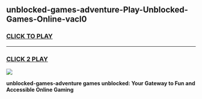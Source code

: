 
## unblocked-games-adventure-Play-Unblocked-Games-Online-vacl0
<h3>
<a href="https://premium76.site?title=unblocked-games-adventure&ref=25A">CLICK TO PLAY</a></h3>
<hr>

<h3>
<a href="https://premium76.site?title=unblocked-games-adventure&ref=25A">CLICK 2 PLAY</a>
  
</h3>

<a href="https://premium76.site?title=unblocked-games-adventure&ref=25A"><img src="https://clearcache.store/games.png"></a>


**unblocked-games-adventure games unblocked: Your Gateway to Fun and Accessible Online Gaming**
